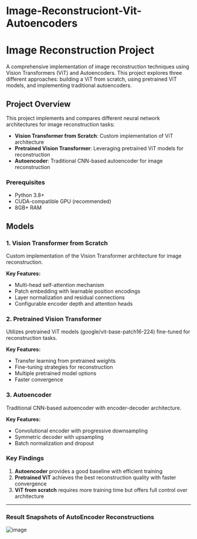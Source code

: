 # Image-Reconstruciont-Vit-Autoencoders
# Image Reconstruction Project

A comprehensive implementation of image reconstruction techniques using Vision Transformers (ViT) and Autoencoders. This project explores three different approaches: building a ViT from scratch, using pretrained ViT models, and implementing traditional autoencoders.

## Project Overview

This project implements and compares different neural network architectures for image reconstruction tasks:

- **Vision Transformer from Scratch**: Custom implementation of ViT architecture
- **Pretrained Vision Transformer**: Leveraging pretrained ViT models for reconstruction
- **Autoencoder**: Traditional CNN-based autoencoder for image reconstruction



### Prerequisites

- Python 3.8+
- CUDA-compatible GPU (recommended)
- 8GB+ RAM


## Models

### 1. Vision Transformer from Scratch

Custom implementation of the Vision Transformer architecture for image reconstruction.

**Key Features:**
- Multi-head self-attention mechanism
- Patch embedding with learnable position encodings
- Layer normalization and residual connections
- Configurable encoder depth and attention heads


### 2. Pretrained Vision Transformer

Utilizes pretrained ViT models (google/vit-base-patch16-224) fine-tuned for reconstruction tasks.

**Key Features:**
- Transfer learning from pretrained weights
- Fine-tuning strategies for reconstruction
- Multiple pretrained model options
- Faster convergence


### 3. Autoencoder

Traditional CNN-based autoencoder with encoder-decoder architecture.

**Key Features:**
- Convolutional encoder with progressive downsampling
- Symmetric decoder with upsampling
- Batch normalization and dropout



### Key Findings

1. **Autoencoder** provides a good baseline with efficient training
2. **Pretrained ViT** achieves the best reconstruction quality with faster convergence
3. **ViT from scratch** requires more training time but offers full control over architecture



---

### Result Snapshots of AutoEncoder Reconstructions

![image](https://github.com/user-attachments/assets/5433031b-10b8-43fe-991b-2415a577a689)
